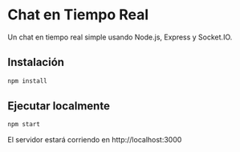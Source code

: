 # Chat en Tiempo Real

Un chat en tiempo real simple usando Node.js, Express y Socket.IO.

## Instalación

```bash
npm install
```

## Ejecutar localmente

```bash
npm start
```

El servidor estará corriendo en http://localhost:3000